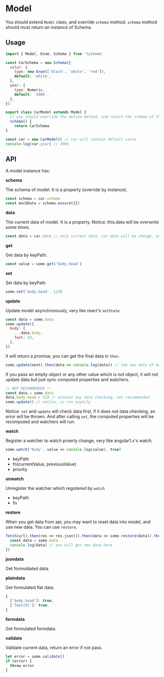 # Model

You should extend `Model` class, and override `schema` method.
`schema` method should must return an instance of Schema.

## Usage

```js
import { Model, Enum, Schema } from 'tyshemo'

const CarSchema = new Schema({
  color: {
    type: new Enum(['black', 'white', 'red']),
    default: 'white',
  },
  year: {
    type: Numeric,
    default: '2006',
  },
})

export class CarModel extends Model {
  // you should override the define method, and return the schema of this model
  schema() {
    return CarSchema
}

const car = new CarModel() // car will contain defualt value
console.log(car.year) // 2006
```

## API

A model instance has:

**schema**

The schema of model. It is a property (override by instance).

```js
const schema = car.schema
const mockData = schema.ensure({})
```

**data**

The current data of model. It is a property. 
Notice: this.data will be overwrite some times.

```js
const data = car.data // only current data, car.data will be change, and you should get new data then
```

**get**

Get data by keyPath.

```js
const value = some.get('body.head')
```

**set**

Set data by keyPath

```js
some.set('body.head', 123)
```

**update**

Update model asynchronously, very like react's `setState`.

```js
const data = some.data
some.update({
  body: {
    ...data.body,
    feet: 43,
  },
})
```

It will return a promise, you can get the final data in `then`.

```js
some.update(next).then(data => console.log(data)) // the new data of model
```

If you pass an empty object or any other value which is not object, it will not update data but just sync computed properties and watchers.

```js
// NOT RECOMMENDED !!
const data = some.data
data.body.head = 123 // without any data checking, not recommended
some.update() // notice, is run asyncly
```

Notice: `set` and `update` will check data first, if it does not data checking, an error will be thrown.
And after calling `set`, the computed properties will be recomputed and watchers will run.

**watch**

Register a watcher to watch proerty change, very like angular1.x's watch.

```js
some.watch('body', value => console.log(value), true)
```

- keyPath
- fn(currentValue, previousValue)
- priority

**unwatch**

Unregister the watcher which registered by `watch`

- keyPath
- fn

**restore**

When you get data from api, you may want to reset data into model, and use new data. You can use `restore`.

```js
fetch(url).then(res => res.json()).then(data => some.restore(data)).then(() => {
  const data = some.data
  console.log(data) // you will get new data here
})
```

**jsondata**

Get formuldated data.

**plaindata**

Get formulated flat data.

```js
{
  ['body.head']: true,
  ['feet[0]']: true,
}
```

**formdata**

Get formulated formdata.

**validate**

Validate current data, return an error if not pass.

```js
let error = some.validate()
if (error) {
  throw error
}
```

